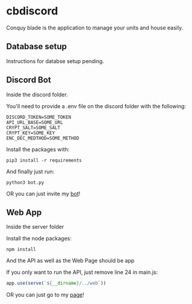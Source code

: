 # cbdiscord

Conquy blade is the application to manage your units and house easily.

## Database setup

Instructions for databse setup pending.

## Discord Bot
Inside the discord folder.

You'll need to provide a .env file on the discord folder with the following:
```
DISCORD_TOKEN=SOME_TOKEN
API_URL_BASE=SOME_URL
CRYPT_SALT=SOME_SALT
CRYPT_KEY=SOME_KEY
ENC_DEC_MEDTHOD=SOME_METHOD
```

Install the packages with:
```
pip3 install -r requirements
```

And finally just run:
```
python3 bot.py
```

OR you can just invite my [bot](https://discord.com/oauth2/authorize?client_id=534070031747776534&scope=bot&permissions=36895808)!

## Web App
Inside the server folder

Install the node packages:
```
npm install
```
And the API as well as the Web Page should be app

If you only want to run the API, just remove line 24 in main.js:
```js
app.use(serve(`${__dirname}/../web`))
```

OR you can just go to my [page](http://http://34.86.43.193/)!